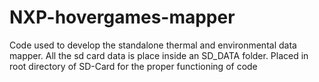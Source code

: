 # NXP-hovergames-mapper
Code used to develop the standalone thermal and environmental data mapper. All the sd card data is place inside an SD_DATA folder. Placed in root directory of SD-Card for the proper functioning of code
